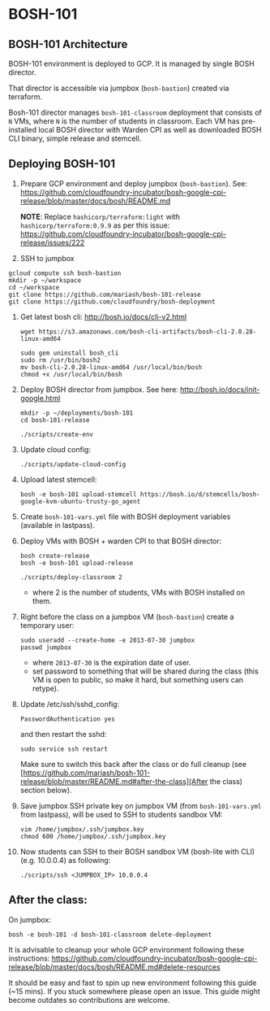 # BOSH-101

## BOSH-101 Architecture

BOSH-101 environment is deployed to GCP. It is managed by single BOSH director. 

That director is accessible via jumpbox (`bosh-bastion`) created via terraform.

Bosh-101 director manages `bosh-101-classroom` deployment that consists of `N` VMs, where `N` is the number of students in classroom. Each VM has pre-installed local BOSH director with Warden CPI as well as downloaded BOSH CLI binary, simple release and stemcell.

## Deploying BOSH-101

1. Prepare GCP environment and deploy jumpbox (`bosh-bastion`). See: https://github.com/cloudfoundry-incubator/bosh-google-cpi-release/blob/master/docs/bosh/README.md

   **NOTE**: Replace `hashicorp/terraform:light` with `hashicorp/terraform:0.9.9` as per this issue: https://github.com/cloudfoundry-incubator/bosh-google-cpi-release/issues/222
   
1. SSH to jumpbox
  ```
  gcloud compute ssh bosh-bastion
  mkdir -p ~/workspace
  cd ~/workspace
  git clone https://github.com/mariash/bosh-101-release
  git clone https://github.com/cloudfoundry/bosh-deployment
  ```

1. Get latest bosh cli: http://bosh.io/docs/cli-v2.html

   ```
   wget https://s3.amazonaws.com/bosh-cli-artifacts/bosh-cli-2.0.28-linux-amd64

   sudo gem uninstall bosh_cli
   sudo rm /usr/bin/bosh2
   mv bosh-cli-2.0.28-linux-amd64 /usr/local/bin/bosh
   chmod +x /usr/local/bin/bosh
   ```

1. Deploy BOSH director from jumpbox. See here: http://bosh.io/docs/init-google.html

   ```
   mkdir -p ~/deployments/bosh-101
   cd bosh-101-release
   
   ./scripts/create-env
   ```

1. Update cloud config:

   ```
   ./scripts/update-cloud-config
   ```
1. Upload latest stemcell:

   ```
   bosh -e bosh-101 upload-stemcell https://bosh.io/d/stemcells/bosh-google-kvm-ubuntu-trusty-go_agent
   ```
1. Create `bosh-101-vars.yml` file with BOSH deployment variables (available in lastpass).

1. Deploy VMs with BOSH + warden CPI to that BOSH director:
   ```
   bosh create-release
   bosh -e bosh-101 upload-release

   ./scripts/deploy-classroom 2
   ```
   * where 2 is the number of students, VMs with BOSH installed on them.

1. Right before the class on a jumpbox VM (`bosh-bastion`) create a temporary user:

   ```
   sudo useradd --create-home -e 2013-07-30 jumpbox
   passwd jumpbox
   ```
   
   * where `2013-07-30` is the expiration date of user.
   * set password to something that will be shared during the class (this VM is open to public, so make it hard, but something users can retype).

1. Update /etc/ssh/sshd_config:
   ```
   PasswordAuthentication yes 
   ```
   and then restart the sshd:
   ```
   sudo service ssh restart
   ```
   Make sure to switch this back after the class or do full cleanup (see [https://github.com/mariash/bosh-101-release/blob/master/README.md#after-the-class](After the class) section below).

1. Save jumpbox SSH private key on jumpbox VM (from `bosh-101-vars.yml` from lastpass), will be used to SSH to students sandbox VM: 

   ```
   vim /home/jumpbox/.ssh/jumpbox.key
   chmod 600 /home/jumpbox/.ssh/jumpbox.key
   ```   

1. Now students can SSH to their BOSH sandbox VM (bosh-lite with CLI) (e.g. 10.0.0.4) as following:

   ```
   ./scripts/ssh <JUMPBOX_IP> 10.0.0.4
   ```

## After the class:

On jumpbox:

```
bosh -e bosh-101 -d bosh-101-classroom delete-deployment
```
   
It is advisable to cleanup your whole GCP environment following these instructions: https://github.com/cloudfoundry-incubator/bosh-google-cpi-release/blob/master/docs/bosh/README.md#delete-resources
   
It should be easy and fast to spin up new environment following this guide (~15 mins). If you stuck somewhere please open an issue. This guide might become outdates so contributions are welcome.
